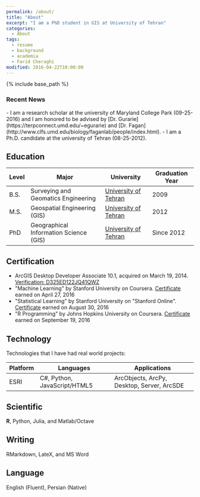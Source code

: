 ```yaml
---
permalink: /about/
title: "About"
excerpt: "I am a PhD student in GIS at University of Tehran"
categories:
  - About
tags:
  - resume
  - background
  - academia
  - Farid Cheraghi
modified: 2016-04-22T10:00:00
---
```


{% include base_path %}

<h3 class="archive__subtitle">Recent News</h3>
- I am a research scholar at the university of Maryland College Park (09-25-2016) and I am honored to be advised by [Dr. Gurarie](https://terpconnect.umd.edu/~egurarie) and [Dr. Fagan](http://www.clfs.umd.edu/biology/faganlab/people/index.html). 
- I am a Ph.D. candidate at the university of Tehran (08-25-2012). 

## Education

|Level|Major|University|Graduation Year|
---|---|---|---|
B.S.|Surveying and Geomatics Engineering|[University of Tehran](http://ut.ac.ir/en)|2009|
M.S.|Geospatial Engineering (GIS)|[University of Tehran](http://ut.ac.ir/en)|2012|
PhD|Geographical Information Science (GIS)|[University of Tehran](http://ut.ac.ir/en)|Since 2012|

## Certification
- ArcGIS Desktop Developer Associate 10.1, acquired on March 19, 2014.<br/>
[Verification: D325ED122JQ41QWZ](http://www.esri.com/CertificationVerification)
- "Machine Learning" by Stanford University on Coursera. [Certificate](https://www.coursera.org/account/accomplishments/certificate/GZLLTAVPWQ3U) earned on April 27, 2016
- "Statistical Learning" by Stanford University on "Stanford Online". [Certificate](https://verify.lagunita.stanford.edu/SOA/15c78c5b8e984b288256bc4d4327f6c3) earned on August 30, 2016
- "R Programming" by Johns Hopkins University on Coursera. [Certificate](https://www.coursera.org/account/accomplishments/certificate/J6NKMQ5NU93A) earned on September 19, 2016

## Technology
Technologies that I have had real world projects:

|Platform|Languages|Applications|
---|---|---|
ESRI|C#, Python, JavaScript/HTML5|ArcObjects, ArcPy, Desktop, Server, ArcSDE|Oracle|PL/SQL, SQL, JavaScript/HTML5|Oracle Spatial and Graph, Mapviewer|GE Smallworld|Magick, C++|Smallworld GIS, Oracle Insync|

## Scientific 
**R**, Python, Julia, and Matlab/Octave

## Writing
RMarkdown, LateX, and MS Word

## Language
English (Fluent), Persian (Native)